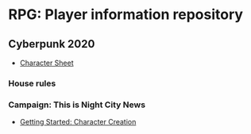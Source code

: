 # RPG: Player information repository

## Cyberpunk 2020
- [Character Sheet](charSheet.pdf)
### House rules

### Campaign: This is Night City News
- [Getting Started: Character Creation](ncn/playerCharacters.md)


